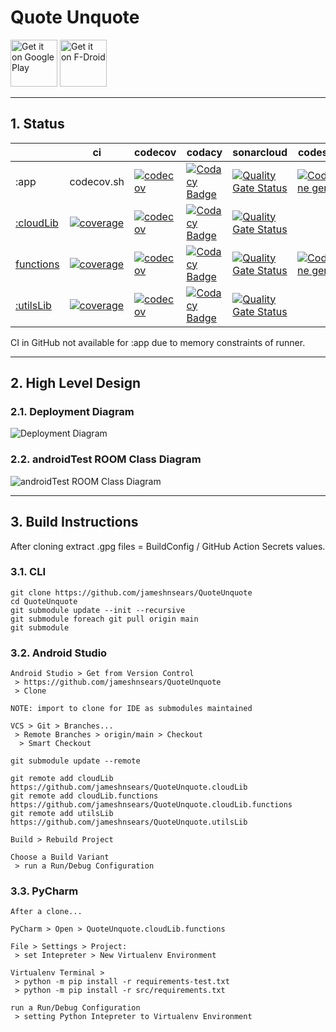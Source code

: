 # Quote Unquote

<a href="https://play.google.com/store/apps/details?id=com.github.jameshnsears.quoteunquote&hl=en"><img alt="Get it on Google Play" src="https://play.google.com/intl/en_gb/badges/images/generic/en_badge_web_generic.png" height="75"/></a> [<img src="https://fdroid.gitlab.io/artwork/badge/get-it-on.png" height="75" alt="Get it on F-Droid">](https://f-droid.org/packages/com.github.jameshnsears.quoteunquote/)

---

## 1. Status

| | ci | codecov | codacy | sonarcloud | codescene | deployment |
| - | - | - | - | - | - | - |
| :app | codecov.sh | [![codecov](https://codecov.io/gh/jameshnsears/QuoteUnquote/branch/main/graph/badge.svg?token=MUVXyY6kDV)](https://codecov.io/gh/jameshnsears/QuoteUnquote) | [![Codacy Badge](https://app.codacy.com/project/badge/Grade/0d6227a494f747439d748802ca595999)](https://www.codacy.com/gh/jameshnsears/QuoteUnquote/dashboard?utm_source=github.com&amp;utm_medium=referral&amp;utm_content=jameshnsears/QuoteUnquote&amp;utm_campaign=Badge_Grade) | [![Quality Gate Status](https://sonarcloud.io/api/project_badges/measure?project=jameshnsears_QuoteUnquote&metric=alert_status)](https://sonarcloud.io/dashboard?id=jameshnsears_QuoteUnquote) | [![CodeScene general](https://codescene.io/images/analyzed-by-codescene-badge.svg)](https://codescene.io/projects/20353) |  |
| [:cloudLib](https://github.com/jameshnsears/QuoteUnquote.cloudLib) | [![coverage](https://github.com/jameshnsears/QuoteUnquote.cloudLib/actions/workflows/coverage.yml/badge.svg)](https://github.com/jameshnsears/QuoteUnquote.cloudLib/actions/workflows/coverage.yml) | [![codecov](https://codecov.io/gh/jameshnsears/QuoteUnquote.cloudLib/branch/main/graph/badge.svg?token=hjNc1SbSgT)](https://codecov.io/gh/jameshnsears/QuoteUnquote.cloudLib) | [![Codacy Badge](https://app.codacy.com/project/badge/Grade/78d7a9a166b9420b9dc47991ef7cb028)](https://www.codacy.com/gh/jameshnsears/QuoteUnquote.cloudLib/dashboard?utm_source=github.com&amp;utm_medium=referral&amp;utm_content=jameshnsears/QuoteUnquote.cloudLib&amp;utm_campaign=Badge_Grade) | [![Quality Gate Status](https://sonarcloud.io/api/project_badges/measure?project=jameshnsears_QuoteUnquote.cloudLib&metric=alert_status)](https://sonarcloud.io/dashboard?id=jameshnsears_QuoteUnquote.cloudLib) |  |  |
| [functions](https://github.com/jameshnsears/QuoteUnquote.cloudLib.functions) | [![coverage](https://github.com/jameshnsears/QuoteUnquote.cloudLib.functions/actions/workflows/coverage.yml/badge.svg)](https://github.com/jameshnsears/QuoteUnquote.cloudLib.functions/actions/workflows/coverage.yml) | [![codecov](https://codecov.io/gh/jameshnsears/QuoteUnquote.cloudLib.functions/branch/main/graph/badge.svg?token=jc55AxH2ry)](https://codecov.io/gh/jameshnsears/QuoteUnquote.cloudLib.functions) | [![Codacy Badge](https://app.codacy.com/project/badge/Grade/5c0ebcf94aac443a8637460cf1a4068b)](https://www.codacy.com/gh/jameshnsears/QuoteUnquote.cloudLib.functions/dashboard?utm_source=github.com&amp;utm_medium=referral&amp;utm_content=jameshnsears/QuoteUnquote.cloudLib.functions&amp;utm_campaign=Badge_Grade) | [![Quality Gate Status](https://sonarcloud.io/api/project_badges/measure?project=jameshnsears_QuoteUnquote.cloudLib.functions&metric=alert_status)](https://sonarcloud.io/dashboard?id=jameshnsears_QuoteUnquote.cloudLib.functions) | [![CodeScene general](https://codescene.io/images/analyzed-by-codescene-badge.svg)](https://codescene.io/projects/20356) | [![deploy-gcp](https://github.com/jameshnsears/QuoteUnquote.cloudLib.functions/workflows/deploy-gcp/badge.svg)](https://github.com/jameshnsears/QuoteUnquote.cloudLib.functions/actions?query=workflow%3Adeploy-gcp) |
| [:utilsLib](https://github.com/jameshnsears/QuoteUnquote.utilsLib) | [![coverage](https://github.com/jameshnsears/QuoteUnquote.utilsLib/actions/workflows/coverage.yml/badge.svg)](https://github.com/jameshnsears/QuoteUnquote.utilsLib/actions/workflows/coverage.yml) | [![codecov](https://codecov.io/gh/jameshnsears/QuoteUnquote.utilsLib/branch/main/graph/badge.svg?token=UmWdOTiqB7)](https://codecov.io/gh/jameshnsears/QuoteUnquote.utilsLib) | [![Codacy Badge](https://app.codacy.com/project/badge/Grade/e9cd947f7acf4a5cb090d49a09a7df3f)](https://www.codacy.com/gh/jameshnsears/QuoteUnquote.utilsLib/dashboard?utm_source=github.com&amp;utm_medium=referral&amp;utm_content=jameshnsears/QuoteUnquote.utilsLib&amp;utm_campaign=Badge_Grade) | [![Quality Gate Status](https://sonarcloud.io/api/project_badges/measure?project=jameshnsears_QuoteUnquote.utilsLib&metric=alert_status)](https://sonarcloud.io/dashboard?id=jameshnsears_QuoteUnquote.utilsLib) |  |  |

CI in GitHub not available for :app due to memory constraints of runner.

---

## 2. High Level Design

### 2.1. Deployment Diagram

![Deployment Diagram](https://github.com/jameshnsears/QuoteUnquote/blob/main/docs/Deployment%20Diagram.jpg?raw=true)

### 2.2. androidTest ROOM Class Diagram

![androidTest ROOM Class Diagram](https://github.com/jameshnsears/QuoteUnquote/blob/main/docs/androidTest%20ROOM%20Class%20Diagram.jpg?raw=true)

---

## 3. Build Instructions

After cloning extract .gpg files = BuildConfig / GitHub Action Secrets values.

### 3.1. CLI

```text
git clone https://github.com/jameshnsears/QuoteUnquote
cd QuoteUnquote
git submodule update --init --recursive
git submodule foreach git pull origin main
git submodule
```

### 3.2. Android Studio

```text
Android Studio > Get from Version Control
 > https://github.com/jameshnsears/QuoteUnquote
 > Clone

NOTE: import to clone for IDE as submodules maintained

VCS > Git > Branches...
 > Remote Branches > origin/main > Checkout
  > Smart Checkout

git submodule update --remote

git remote add cloudLib https://github.com/jameshnsears/QuoteUnquote.cloudLib
git remote add cloudLib.functions https://github.com/jameshnsears/QuoteUnquote.cloudLib.functions
git remote add utilsLib https://github.com/jameshnsears/QuoteUnquote.utilsLib

Build > Rebuild Project

Choose a Build Variant  
 > run a Run/Debug Configuration
```

### 3.3. PyCharm

```text
After a clone...

PyCharm > Open > QuoteUnquote.cloudLib.functions

File > Settings > Project:
 > set Intepreter > New Virtualenv Environment

Virtualenv Terminal > 
 > python -m pip install -r requirements-test.txt
 > python -m pip install -r src/requirements.txt

run a Run/Debug Configuration 
 > setting Python Intepreter to Virtualenv Environment
```
